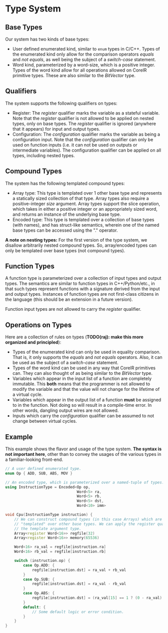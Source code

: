 # Type System
## Base Types
Our system has two kinds of base types:
- User defined enumerated kind, similar to `enum` types in C/C++. Types of the enumerated kind only allow for the comparison operators *equals* and *not equals*, as well being the subject of a *switch-case* statement.
- Word kind, parameterized by a word-size, which is a positive integer. Types of the word kind allow for all operations allowed on CoreIR primitive types. These are also similar to the *BitVector* type.

## Qualifiers
The system supports the following qualifiers on types:
- Register: The *register* qualifier marks the variable as a stateful variable. Note that the *register* qualifier is not allowed to be applied on nested types, only on base types. The *register* qualifier is ignored (anywhere that it appears) for input and output types.
- Configuration: The *configuration* qualifier marks the variable as being a configuration input. Note that the *configuration* qualifier can only be used on function inputs (i.e. it can not be used on outputs or intermediate variables). The configuration qualifier can be applied on all types, including nested types.

## Compound Types
The system has the following templated compound types:
- Array type: This type is templated over 1 other base type and represents a statically sized collection of that type. Array types also require a positive-integer *size* argument. Array types support the slice operation, which takes in either a positive integer or an appropriately sized word, and returns an instance of the underlying base type.
- Encoded type: This type is templated over a collection of base types (with names), and has struct-like semantics, wherein one of the named base types can be accessed using the "." operator.

**A note on nesting types:** For the first version of the type system, we disallow arbitrarily nested compound types. So, array/encoded types can only be templated over base types (not compound types).

## Function Types
A function type is parameterized over a collection of input types and output types. The semantics are similar to function types in C++/Python/etc., in that such types represent functions with a signature derived from the input and output types. Instances of function types are not first-class citizens in the language (this should be an extension in a future version).

Function input types are not allowed to carry the *register* qualifier.

## Operations on Types
Here are a collection of rules on types (**TODO(raj): make this more organized and principled**):
- Types of the enumerated kind can only be used in equality comparison. That is, it only supports the *equals* and *not equals* operators. Also, it can be used as the subject of a *switch-case* statement.
- Types of the word kind can be used in any way that CoreIR primitives can. They can also thought of as being similar to the *BitVector* type.
- Variables which appear in the input list of a function are completely immutable. This **both** means that the programmer is not allowed to modify the variable and that the value will not change for the lifetime of a virtual cycle.
- Variables which appear in the output list of a function **must** be assigned to in the function. Not doing so will result in a compile-time error. In other words, dangling output wires are not allowed.
- Inputs which carry the *configuration* qualifier can be assumed to not change between virtual cycles.

## Example
This example shows the flavor and usage of the type system. **The syntax is not important here**, other than to convey the usages of the various types in a familiar-looking front-end.
```C++
// A user defined enumerated type.
enum Op { ADD, SUB, ABS, MOV }

// An encoded type, which is parameterized over a named-tuple of types.
using InstructionType = Encoded<Op op,
                                Word<5> ra,
                                Word<5> rb,
                                Word<5> dst,
                                Word<10> imm>

void Cpu(InstructionType instruction) {
    // We can construct compound types (in this case Arrays) which are
    // "templated" over other base types. We can apply the register qualifier to
    // the template argument type.
    Array<register Word<16>> regfile(32)
    Array<register Word<16>> memory(65536)

    Word<16> ra_val = regfile[instruction.ra]
    Word<16> rb_val = regfile[instruction.rb]

    switch (instruction.op) {
        case Op.ADD: {
            regfile[instruction.dst] = ra_val + rb_val
        }
        case Op.SUB: {
            regfile[instruction.dst] = ra_val - rb_val
        }
        case Op.ABS: {
            regfile[instruction.dst] = (ra_val[15] == 1 ? (0 - ra_val) : ra_val)
        }
        default: {
            // Some default logic or error condition.
        }
    }
}
```
